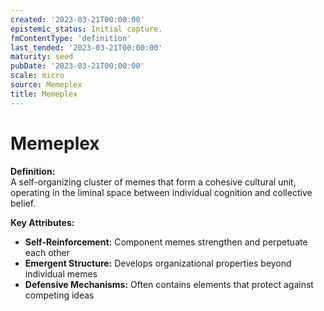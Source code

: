 ```yaml
---
created: '2023-03-21T00:00:00'
epistemic_status: Initial capture.
fmContentType: 'definition'
last_tended: '2023-03-21T00:00:00'
maturity: seed
pubDate: '2023-03-21T00:00:00'
scale: micro
source: Memeplex
title: Memeplex
---
```


# Memeplex

**Definition:**  
A self-organizing cluster of memes that form a cohesive cultural unit, operating in the liminal space between individual cognition and collective belief.

**Key Attributes:**  
- **Self-Reinforcement:** Component memes strengthen and perpetuate each other  
- **Emergent Structure:** Develops organizational properties beyond individual memes  
- **Defensive Mechanisms:** Often contains elements that protect against competing ideas
